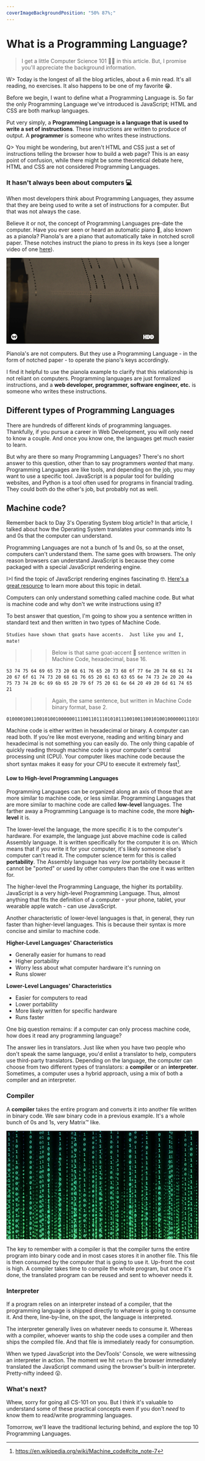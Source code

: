 ```yaml
---
coverImageBackgroundPosition: "50% 87%;"
---
```


# What is a Programming Language?

> I get a little Computer Science 101 👩‍🏫 in this article.  But, I promise you'll appreciate the background information. 

W> Today is the longest of all the blog articles, about a 6 min read. It's all reading, no exercises.  It also happens to be one of my favorite 😁. 

Before we begin, I want to define what a Programming Language is. So far the only Programming Language we've introduced is JavaScript; HTML and CSS are both markup languages.

Put very simply, a **Programming Language is a language that is used to write a set of instructions**. These instructions are written to produce of output. A **programmer** is someone who writes these instructions.

Q> You might be wondering, but aren't HTML and CSS just a set of instructions telling the browser how to build a web page? This is an easy point of confusion, while there might be some theoretical debate here, HTML and CSS are not considered Programming Languages.

### It hasn't always been about computers 💻
When most developers think about Programming Languages, they assume that they are being used to write a set of instructions for a computer.  But that was not always the case.

Believe it or not, the concept of Programming Languages pre-date the computer.  Have you ever seen or heard an automatic piano 🎹, also known as a pianola?  Pianola's are a piano that automatically take in notched scroll paper.  These notches instruct the piano to press in its keys (see a longer video of one [here](https://www.youtube.com/watch?v=xR8O6k_xuAA)).

![](public/assets/pianola.gif)

Pianola's are not computers.  But they use a Programming Language -  in the form of notched paper - to operate the piano's keys accordingly.

I find it helpful to use the pianola example to clarify that this relationship is not reliant on computers.  Programming languages are just formalized instructions, and a **web developer, programmer, software engineer, etc.** is someone who writes these instructions.

## Different types of Programming Languages
There are hundreds of different kinds of programming languages.  Thankfully, if you pursue a career in Web Development, you will only need to know a couple. And once you know one, the languages get much easier to learn.  

But why are there so many Programming Languages?  There's no short answer to this question, other than to say programmers *wanted* that many.  Programming Languages are like tools, and depending on the job, you may want to use a specific tool.  JavaScript is a popular tool for building websites, and Python is a tool often used for programs in financial trading.  They could both do the other's job, but probably not as well.

## Machine code?
Remember back to Day 3's Operating System blog article?  In that article, I talked about how the Operating System translates your commands into 1s and 0s that the computer can understand.

Programming Languages are not a bunch of 1s and 0s, so at the onset, computers can't understand them.  The same goes with browsers. The only reason browsers can understand JavaScript is because they come packaged with a special JavaScript rendering engine.

I>I find the topic of JavaScript rendering engines fascinating 🤓. [Here's a great resource](https://www.html5rocks.com/en/tutorials/internals/howbrowserswork/) to learn more about this topic in detail. 

Computers can only understand something called machine code.  But what is machine code and why don't we write instructions using it?

To best answer that question, I'm going to show you a sentence written in standard text and then written in two types of Machine Code.

`Studies have shown that goats have accents.  Just like you and I, mate!`

>>>Below is that same goat-accent 🐐 sentence written in Machine Code, hexadecimal, base 16.

```binary
53 74 75 64 69 65 73 20 68 61 76 65 20 73 68 6f 77 6e 20 74 68 61 74 20 67 6f 61 74 73 20 68 61 76 65 20 61 63 63 65 6e 74 73 2e 20 20 4a 75 73 74 20 6c 69 6b 65 20 79 6f 75 20 61 6e 64 20 49 20 6d 61 74 65 21
```

>>>Again, the same sentence, but written in Machine Code binary format, base 2. 

```binary
01000010011001010010000001110011011101010111001001100101001000000111010001101111001000000110010001110010011010010110111001101011001000000111100101101111011101010111001000100000010011110111011001100001011011000111010001101001011011100110010100101110
```

Machine code is either written in hexadecimal or binary.  A computer can read both. If you're like most everyone, reading and writing binary and hexadecimal is not something you can easily do.  The only thing capable of quickly reading through machine code is your computer's central processing unit (CPU).  Your computer likes machine code because the short syntax makes it easy for your CPU to execute it extremely fast[^machinecode].  

#### Low to High-level Programming Languages

Programming Languages can be organized along an axis of those that are more similar to machine code, or less similar.  Programming Languages that are more similar to machine code are called **low-level** languages.  The farther away a Programming Language is to machine code, the more **high-level** it is. 

The lower-level the language, the more specific it is to the computer's hardware.  For example, the language just above machine code is called Assembly language.  It is written specifically for the computer it is on.  Which means that if you write it for your computer, it's likely someone else's computer can't read it.  The computer science term for this is called **portability**.  The Assembly language has *very low* portability because it cannot be "ported" or used by other computers than the one it was written for.

The higher-level the Programming Language, the higher its portability.  JavaScript is a very high-level Programming Language.  Thus, almost anything that fits the definition of a computer - your phone, tablet, your wearable apple watch - can use JavaScript.

Another characteristic of lower-level languages is that, in general, they run faster than higher-level languages.  This is because their syntax is more concise and similar to machine code.

**Higher-Level Languages' Characteristics**
- Generally easier for humans to read
- Higher portability
- Worry less about what computer hardware it's running on
- Runs slower

**Lower-Level Languages' Characteristics**
- Easier for computers to read
- Lower portability
- More likely written for specific hardware
- Runs faster

One big question remains: if a computer can only process machine code, how does it read any programming language?  

The answer lies in translators.  Just like when you have two people who don't speak the same language, you'd enlist a translator to help, computers use third-party translators.  Depending on the language, the computer can choose from two different types of translators: a **compiler** or an **interpreter**.  Sometimes, a computer uses a hybrid approach, using a mix of both a compiler and an interpreter.

### Compiler
A **compiler** takes the entire program and converts it into another file written in binary code.  We saw binary code in a previous example.  It's a whole bunch of 0s and 1s, very Matrix™ like.

![](public/assets/matrix.jpg)

The key to remember with a compiler is that the compiler turns the entire program into binary code and in most cases stores it in another file.  This file is then consumed by the computer that is going to use it.  Up-front the cost is high.  A compiler takes time to compile the whole program, but once it's done, the translated program can be reused and sent to whoever needs it.  

### Interpreter
If a program relies on an interpreter instead of a compiler, that the programming language is shipped directly to whatever is going to consume it.  And there, line-by-line, on the spot, the language is interpreted.

The interpreter generally lives on whatever needs to consume it.  Whereas with a compiler, whoever wants to ship the code uses a compiler and then ships the compiled file.  And that file is immediately ready for consumption.

When we typed JavaScript into the DevTools' Console, we were witnessing an interpreter in action. The moment we hit `return` the browser immediately translated the JavaScript command using the browser's built-in interpreter.  Pretty-nifty indeed 😲.

### What's next?

Whew, sorry for going all CS-101 on you.  But I think it's valuable to understand some of these practical concepts even if you don't _need_ to know them to read/write programming languages.

Tomorrow, we'll leave the traditional lecturing behind, and explore the top 10 Programming Languages.

[^machinecode]:https://en.wikipedia.org/wiki/Machine_code#cite_note-7